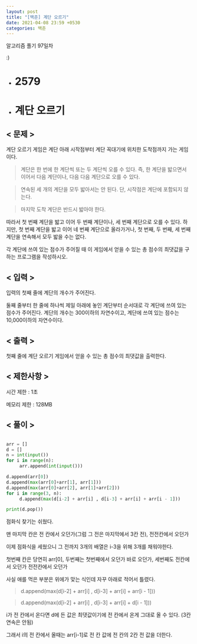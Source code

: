 ```yaml
---
layout: post
title: "[백준] 계단 오르기"
date: 2021-04-08 23:59 +0530
categories: 백준
---
```


알고리즘 풀기 97일차

:)

- # 2579
- # 계단 오르기

## < 문제 >

계단 오르기 게임은 계단 아래 시작점부터 계단 꼭대기에 위치한 도착점까지 가는 게임이다.

> 계단은 한 번에 한 계단씩 또는 두 계단씩 오를 수 있다. 즉, 한 계단을 밟으면서 이어서 다음 계단이나, 다음 다음 계단으로 오를 수 있다.

> 연속된 세 개의 계단을 모두 밟아서는 안 된다. 단, 시작점은 계단에 포함되지 않는다.

> 마지막 도착 계단은 반드시 밟아야 한다.

따라서 첫 번째 계단을 밟고 이어 두 번째 계단이나, 세 번째 계단으로 오를 수 있다. 하지만, 첫 번째 계단을 밟고 이어 네 번째 계단으로 올라가거나, 첫 번째, 두 번째, 세 번째 계단을 연속해서 모두 밟을 수는 없다.

각 계단에 쓰여 있는 점수가 주어질 때 이 게임에서 얻을 수 있는 총 점수의 최댓값을 구하는 프로그램을 작성하시오.

## < 입력 >

입력의 첫째 줄에 계단의 개수가 주어진다.

둘째 줄부터 한 줄에 하나씩 제일 아래에 놓인 계단부터 순서대로 각 계단에 쓰여 있는 점수가 주어진다. 계단의 개수는 300이하의 자연수이고, 계단에 쓰여 있는 점수는 10,000이하의 자연수이다.

## < 출력 >

첫째 줄에 계단 오르기 게임에서 얻을 수 있는 총 점수의 최댓값을 출력한다.

## < 제한사항 >

시간 제한 : 1초

메모리 제한 : 128MB

## < 풀이 >

```python

arr = []
d = []
n = int(input())
for i in range(n):
     arr.append(int(input()))

d.append(arr[0])
d.append(max(arr[0]+arr[1], arr[1]))
d.append(max(arr[0]+arr[2], arr[1]+arr[2]))
for i in range(3, n):
     d.append(max(d[i-2] + arr[i] , d[i-3] + arr[i] + arr[i - 1]))

print(d.pop())

```

점화식 찾기는 쉬웠다.

맨 마지막 칸은 전 칸에서 오던가(그럼 그 전은 마지막에서 3칸 전), 전전칸에서 오던가

이제 점화식을 세웠으니 그 전까지 3개의 배열은 i-3을 위해 3개를 채워야한다.

첫번째 칸은 당연히 arr[0], 두번째는 첫번째에서 오던가 바로 오던가, 세번째도 전칸에서 오던가 전전칸에서 오던가

사실 애를 먹은 부분은 위에가 맞는 식인데 자꾸 아래로 적어서 틀렸다.

> d.append(max(d[i-2] + arr[i] , d[i-3] + arr[i] + arr[i - 1]))

> d.append(max(d[i-2] + arr[i] , d[i-3] + arr[i] + d[i - 1]))

i가 전 칸에서 온다면 d에 든 값은 최댓값이기에 전 칸에서 온게 그대로 올 수 있다. (3칸 연속은 안됨)

그래서 i의 전 칸에서 올때는 arr[i-1]로 전 칸 값에 전 칸의 2칸 전 값을 더한다.
